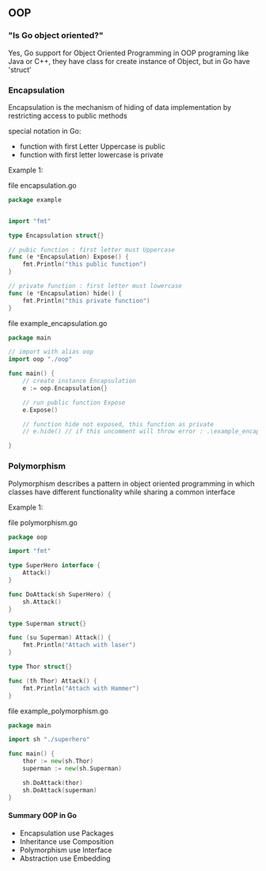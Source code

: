 ## OOP

### "Is Go object oriented?"

Yes, Go support for Object Oriented Programming
in OOP programing like Java or C++, they have class for create instance of Object, but in Go have 'struct'

### Encapsulation

Encapsulation is the mechanism of hiding of data implementation by restricting access to public methods

special notation in Go:

- function with first Letter Uppercase is public
- function with first letter lowercase is private

Example 1:

file encapsulation.go

```go
package example


import "fmt"

type Encapsulation struct{}

// pubic function : first letter must Uppercase
func (e *Encapsulation) Expose() {
	fmt.Println("this public function")
}

// private function : first letter must lowercase
func (e *Encapsulation) hide() {
	fmt.Println("this private function")
}
```

file example_encapsulation.go

```go
package main

// import with alias oop
import oop "./oop"

func main() {
	// create instance Encapsulation
	e := oop.Encapsulation{}

	// run public function Expose
	e.Expose()

	// function hide not exposed, this function as private
	// e.hide() // if this uncomment will throw error : .\example_encapsulation.go:14:3: e.hide undefined (cannot refer to unexported field or method example.(*Encapsulation).hide)

}
```

### Polymorphism

Polymorphism describes a pattern in object oriented programming in which classes have different functionality while sharing a common interface

Example 1:

file polymorphism.go

```go
package oop

import "fmt"

type SuperHero interface {
	Attack()
}

func DoAttack(sh SuperHero) {
	sh.Attack()
}

type Superman struct{}

func (su Superman) Attack() {
	fmt.Println("Attach with laser")
}

type Thor struct{}

func (th Thor) Attack() {
	fmt.Println("Attach with Hammer")
}
```

file example_polymorphism.go

```go
package main

import sh "./superhero"

func main() {
	thor := new(sh.Thor)
	superman := new(sh.Superman)

	sh.DoAttack(thor)
	sh.DoAttack(superman)
}
```

#### Summary OOP in Go

- Encapsulation use Packages
- Inheritance use Composition
- Polymorphism use Interface
- Abstraction use Embedding

```

```
